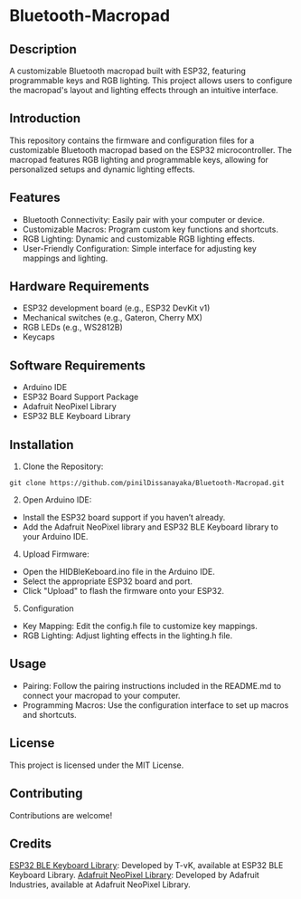 # Bluetooth-Macropad

## Description
A customizable Bluetooth macropad built with ESP32, featuring programmable keys and RGB lighting. This project allows users to configure the macropad's layout and lighting effects through an intuitive interface.

## Introduction
This repository contains the firmware and configuration files for a customizable Bluetooth macropad based on the ESP32 microcontroller. The macropad features RGB lighting and programmable keys, allowing for personalized setups and dynamic lighting effects.

## Features
- Bluetooth Connectivity: Easily pair with your computer or device.
- Customizable Macros: Program custom key functions and shortcuts.
- RGB Lighting: Dynamic and customizable RGB lighting effects.
- User-Friendly Configuration: Simple interface for adjusting key mappings and lighting.

## Hardware Requirements
- ESP32 development board (e.g., ESP32 DevKit v1)
- Mechanical switches (e.g., Gateron, Cherry MX)
- RGB LEDs (e.g., WS2812B)
- Keycaps

## Software Requirements
- Arduino IDE
- ESP32 Board Support Package
- Adafruit NeoPixel Library
- ESP32 BLE Keyboard Library

## Installation
1. Clone the Repository:
```
git clone https://github.com/pinilDissanayaka/Bluetooth-Macropad.git
```
2. Open Arduino IDE:
- Install the ESP32 board support if you haven’t already.
- Add the Adafruit NeoPixel library and ESP32 BLE Keyboard library to your Arduino IDE.

4. Upload Firmware:
- Open the HIDBleKeboard.ino file in the Arduino IDE.
- Select the appropriate ESP32 board and port.
- Click "Upload" to flash the firmware onto your ESP32.

5. Configuration
- Key Mapping: Edit the config.h file to customize key mappings.
- RGB Lighting: Adjust lighting effects in the lighting.h file.

## Usage
- Pairing: Follow the pairing instructions included in the README.md to connect your macropad to your computer.
- Programming Macros: Use the configuration interface to set up macros and shortcuts.

## License
This project is licensed under the MIT License.

## Contributing
Contributions are welcome! 

## Credits
[ESP32 BLE Keyboard Library](https://github.com/T-vK/ESP32-BLE-Keyboard): Developed by T-vK, available at ESP32 BLE Keyboard Library.
[Adafruit NeoPixel Library](https://github.com/adafruit/Adafruit_NeoPixel): Developed by Adafruit Industries, available at Adafruit NeoPixel Library.
